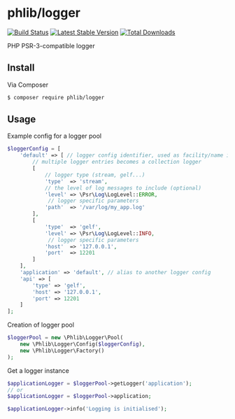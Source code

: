 # phlib/logger

[![Build Status](https://img.shields.io/travis/phlib/logger/master.svg?style=flat-square)](https://travis-ci.org/phlib/logger)
[![Latest Stable Version](https://img.shields.io/packagist/v/phlib/logger.svg?style=flat-square)](https://packagist.org/packages/phlib/logger)
[![Total Downloads](https://img.shields.io/packagist/dt/phlib/logger.svg?style=flat-square)](https://packagist.org/packages/phlib/logger)

PHP PSR-3-compatible logger

## Install

Via Composer

``` bash
$ composer require phlib/logger
```

## Usage

Example config for a logger pool

``` php
$loggerConfig = [
    'default' => [ // logger config identifier, used as facility/name in log messages
        // multiple logger entries becomes a collection logger
        [
            // logger type (stream, gelf...)
            'type'  => 'stream',
            // the level of log messages to include (optional)
            'level' => \Psr\Log\LogLevel::ERROR, 
             // logger specific parameters
            'path'  => '/var/log/my_app.log'
        ],
        [
            'type'  => 'gelf',                
            'level' => \Psr\Log\LogLevel::INFO,
             // logger specific parameters
            'host'  => '127.0.0.1',
            'port'  => 12201
        ]
    ],
    'application' => 'default', // alias to another logger config
    'api' => [
        'type' => 'gelf',
        'host' => '127.0.0.1',
        'port' => 12201 
    ]
];

```

Creation of logger pool

``` php
$loggerPool = new \Phlib\Logger\Pool(
    new \Phlib\Logger\Config($loggerConfig), 
    new \Phlib\Logger\Factory()
);

```

Get a logger instance
``` php
$applicationLogger = $loggerPool->getLogger('application');
// or
$applicationLogger = $loggerPool->application;

$applicationLogger->info('Logging is initialised');

```
